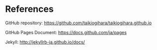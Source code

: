 # References

GitHub repository: https://github.com/taikiogihara/taikiogihara.github.io

GitHub Pages Document: https://docs.github.com/ja/pages

Jekyll: http://jekyllrb-ja.github.io/docs/
